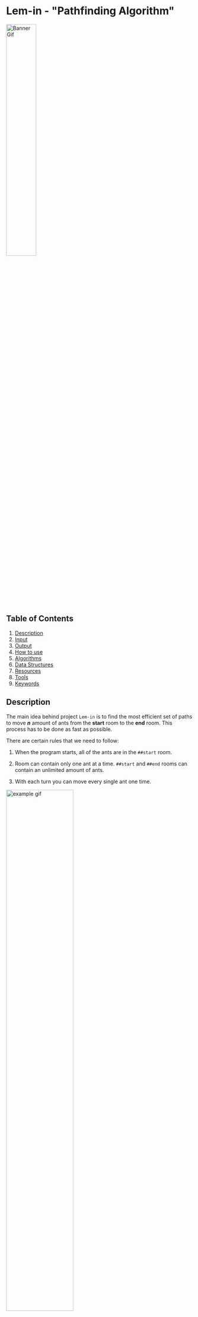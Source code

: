 # Lem-in - "Pathfinding Algorithm"

<img src="./README/pics/banner_gif.gif" alt="Banner Gif" width="40%">

## Table of Contents

1. [Description](#description)
2. [Input](#input)
3. [Output](#output)
4. [How to use](#how-to-use)
5. [Algorithms](#algorithms)
6. [Data Structures](#data-structures)
7. [Resources](#resources)
8. [Tools](#tools)
9. [Keywords](#keywords)

## Description

The main idea behind project `Lem-in` is to find the most efficient set of paths to move **_n_** amount of ants from the **start** room to the **end** room.
This process has to be done as fast as possible.

There are certain rules that we need to follow:

1. When the program starts, all of the ants are in the `##start` room.

2. Room can contain only one ant at a time. `##start` and `##end` rooms can contain an unlimited amount of ants.

3. With each turn you can move every single ant one time.

<img src="./README/pics/rules_gif.gif" alt="example gif" width="60%" >

### Grading

There were two main things in how the project was graded:

1. Time complexity

2. Algorithm's accuracy

To test both of these we use the map `generator` that was provided for us.
To generate the biggest possible map we can use our `Makefile` like so:\
`make the map`\
This generates a map called `generator_map.map`

#### Time Complexity grades

| Grade | Program runtime |
| --- | --- |
| 5 | ≤ 3 seconds |
| 4 | ≤ 6 seconds |
| 3 | ≤ 9 seconds |
| 2 | ≤ 12 seconds |
| 1 | ≤ 15 seconds |

This can be easily tested like so:\
`time lem-in < generator_map.map`

#### Algorithm's accuracy grades:

If you inspect the generated map you can find line:\
`#Here is the number of lines required: 87`\
This is the turn count that we need to match for the max grade.

| Grade | Δ turns made |
| --- | --- |
| 5 | Turn count is identical or less |
| 4 | ≤ 2 |
| 3 | ≤ 3-10 |
| 2 | ≤ Increases dramatically |
| 1 | ≤ Far from the objectives |

Under our testing *Time complexity* of the program never exceeded `0.15 seconds`. So we think we did pretty well on that part.

Our testing average of *Algorithm's accuracy* was on the 4-grade mark. Sometimes turn count is exceeded by 2 moves.

#### Final grade:

**Time complexity** 5\
**Algorithm's accuracy** 4

## Input

The best way to input an ant farm of your choice is to create a file and specify your map there.\
Here is a list of all the specifications that the file can and cannot contain:

| Description                         | Command      | Note                                                                                |
| ----------------------------------- | ------------ | ----------------------------------------------------------------------------------- |
| First line of the file              | `21`         | The first line is always the ant count                                              |
| Specify start room                  | `##start`    | **REQUIRED**                                                                        |
| Specify end room                    | `##end`      | **REQUIRED**                                                                        |
| Comment                             | `#`          | Program will ignore all the commands                                                |
| Specify room                        | `start 0 1`  | Room name cannot start with `L` or `#`. Also, a name cannot contain a `-` character |
| Describe the link between two rooms | `start-end`  |                                                                                     |
| Extra commands                      | `##anything` | Extra commands will be ignored                                                      |

|                  Ant farm                   |               Map visualization               |
| :-----------------------------------------: | :-------------------------------------------: |
| ![File Picture](./README/pics/file_pic.png) | ![Example Map](./README/pics/example_map.png) |

## Output

The output format of the program is the following:\
`Lx-y Lz-w Lr-o`\
x, z, and r represent ant numbers (going from 1 to number_of_ants).\
y, w, and o represents room names.\
One line == One turn \
When we use the map shoved above, the output is the following:\
`L1-1 L2-3`\
`L1-5 L2-4 L3-1 L4-3`\
`L1-6 L2-2 L3-5 L4-4`\
`L1-end L2-end L3-6 L4-2`\
`L3-end L4-end`

<img src="README/pics/output_gif.gif" width="60%">

**NOTE!**\
If you are wondering what happens between room `1` and room `2`, all of this will be explained in the [Algorithms](#algorithms) section.

## How to use

### Compiling

At the root of the repository, there is a `Makefile`, simply running `make` will compile the whole program - the name of the program will be `lem-in`.

### Running `lem-in`

`lem-in < name_of_the_map`

### Running with flags

#### `-l` Flag

Running `lem-in` with the flag `-l` will show how many turns it took to move all ants from `##start` to `##end`.

`lem-in -l < name_of_the_map`

```text
./lem-in -l < eval_tests/test_maps/example_3.map
L1-1 L2-3
L1-5 L2-4 L3-1 L4-3
L1-6 L2-2 L3-5 L4-4
L1-end L2-end L3-6 L4-2
L3-end L4-end
Move count:
5
```

#### `-p` Flag

Running `lem-in` with the flag `-p` will show a set of paths used to move ants from `##start` to `##end`.

`lem-in -p < name_of_the_map`

```text
./lem-in -p < eval_tests/test_maps/example_3.map
Our Algo chose paths:
PATH [1] = start -> 1 -> 5 -> 6 -> end length = 3
PATH [2] = start -> 3 -> 4 -> 2 -> end length = 3
```

## Algorithms

Many different Algorithms were used so we can find the:

1. Shortest paths
2. Vertex disjoint paths
3. Most efficient set of paths for ***n*** amount of ants

### Breadth-first search

With the help of the Breadth-first search algorithm (shortened to bfs), we can find ALWAYS the shortest path from `##start` to `##end`.

Here is an example:

<img src="README/pics/bfs_gif.gif" width="90%">

What we can see from this example is that a Breadth-first search can find the shortest path efficiently.

<details>
<summary>bfs() function from the source code</summary>

```c
static int  bfs(t_data *data, t_queue **head)
{
    t_queue *que;
    t_queue *tail;

    que = NULL;
    tail = NULL;
    bfs_init(data, head, &tail, &que);
    while (data->end->parent == NULL && que != NULL)
    {
        iterate_links(&tail, que);
        que = que->next;
    }
    if (!data->end->parent)
        return (0);
    set_flows(data);
    return (1);
}
```
</details>

### Matthew Daws Vertex Disjoint

Finding the [Vertex Disjoint](https://www.youtube.com/watch?v=kwWN4FIEyz8&ab_channel=WrathofMath) paths is the key thing in the whole project. Thank you [Matthew Daws](https://matthewdaws.github.io/blog/index.html)!\
In this example, we can see something interesting happening between room `1` and room `2`.

<img src="README/pics/output_gif.gif" width="60%">

When our second BFS finds a room, what already belongs to a path - rule goes as follows:
> "If we can get to a vertex v which is used by a path, but the predecessor was not in a path, then we must now follow the path backward."\
> Matthew Daws

After that one step backward rule goes as:
>"If we are already following a path backward, then we are allowed to "jump off" to any neighbor."\
> Matthew Daws


When BFS has made its way to the end room, we start to backtrack from the end room to the start room. During our backtrack, if a link between 2 rooms has already flow from our previous BFS, we need to cut that flow.\
You can see this happening in the above example.

<details>
<summary>Code snippet from the source code.</summary>

```c
/*
    We have four different cases when we check that can we step to link.
        1. From the current room to the link, there is a positive flow.
        2. Room where we are at the moment, it was the first step to the old path.
        3. Room where we are at the moment, it is the second step to the old path.
        4. From the current room to the link, there is not any flow.
*/
void    iterate_links(t_queue **tail, t_queue *que)
{
    size_t  i;
    t_room  **link_array;

    link_array = (t_room **)que->room->links_vec->array;
    i = 0;
    while (i < que->room->links_vec->space_taken)
    {
        if (positive_flow(que->room->flow, link_array[i]))
        {
            i++;
            continue ;
        }
        else if (que->room->flow_from && !que->room->flow_parent)
        {
            found_old_path(tail, que);
            return ;
        }
        else if (que->room->flow_from && que->room->flow_parent)
            can_go_everywhere(que->room, link_array[i], tail);
        else if (link_array[i]->parent == NULL
            && link_array[i]->parent != que->room)
            visit_using_unused_edge(tail, que, link_array[i]);
        i++;
    }
}
```
</details>

## Data Structures

Used data structures:

- Dynamic 2D arrays
- Linked lists
- Hashed arrays

To make the program as fast as possible our data structure was the following:

- `t_room` structure represents a single room.

<details>
<summary>t_room structure</summary>

```c
typedef struct s_room
{
    char            *room_name;
    struct s_coords *coords;
    struct s_vec    *links_vec;
    struct s_room   *parent;
    struct s_room   *flow_parent;
    struct s_room   *next;
    struct s_room   **flow;
    struct s_room   *flow_from;
    bool            occupied;
}   t_room;
```
</details>

- All of the rooms were stored as a pointer to *Dynamic 2D array* `rooms_vec`. The structure looks following:

<details>
<summary>rooms_vec structure</summary>

```c
typedef struct s_vec
{
    void            **array;
    size_t          length;
    size_t          space_left;
    size_t          space_taken;
}   t_vec;
```
</details>

All of the rooms are getting stored in a *2D Dynamic array* through the `hashing` process. The room name is sent to hashing function which looks like the following:

<details>
<summary>hashing() function</summary>

```c
long    hashing(t_data *data, char *name)
{
    size_t  i;
    long    hash;

    if (!name)
        error(NULL_ERR);
    hash = 5381;
    i = 0;
    while (name[i])
    {
        hash = ((hash << 5) + hash) + name[i];
        i++;
    }
    return (hash % data->rooms_vec->length);
}
```
</details>

If during hashing process happens collision, it is handled with a `chaining style` using linked lists.

## Summary

### Time used for the project

- About 2 months

### What we learned

- How to work on the bigger project as a group
- How to plan a project before even writing single line of code
- New data structures
- Combining multiple algorithms into a single complex one

## Resources

### Vertex disjoint paths

[Disjoint Paths](https://matthewdaws.github.io/blog/2015-06-08-Paths.html)

[Disjoint Paths; Implementation Issues](https://matthewdaws.github.io/blog/2015-06-15-Paths-Implementation.html)

### Maximum flow problem

[Maximum flow problem - Wikipedia](https://en.wikipedia.org/wiki/Maximum_flow_problem)

## Tools

### Drawings

[Excalidraw](https://excalidraw.com/)

[Graph Editor](https://csacademy.com/app/graph_editor/)

### Keywords

- Algorithms
- Pathfinding
- Breadth-first search
- Vertex Disjoint
- Max-flow min-cut theorem
